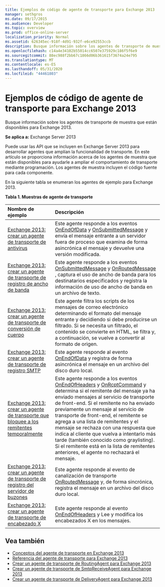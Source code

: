 ```yaml
---
title: Ejemplos de código de agente de transporte para Exchange 2013
manager: sethgros
ms.date: 09/17/2015
ms.audience: Developer
ms.topic: overview
ms.prod: office-online-server
localization_priority: Normal
ms.assetid: 626345ec-918f-4d91-932f-e6ce92553ccb
description: Busque información sobre los agentes de transporte de muestra que están disponibles para Exchange 2013.
ms.openlocfilehash: c14a4e34102b55014cc6507e375929c186f5f6e9
ms.sourcegitcommit: 88ec988f2bb67c1866d06b361615f3674a24e795
ms.translationtype: MT
ms.contentlocale: es-ES
ms.lasthandoff: 05/31/2020
ms.locfileid: "44461803"
---
```

# <a name="transport-agent-code-samples-for-exchange-2013"></a>Ejemplos de código de agente de transporte para Exchange 2013

Busque información sobre los agentes de transporte de muestra que están disponibles para Exchange 2013.
  
**Se aplica a:** Exchange Server 2013
  
Puede usar las API que se incluyen en Exchange Server 2013 para desarrollar agentes que amplían la funcionalidad de transporte. En este artículo se proporciona información acerca de los agentes de muestra que están disponibles para ayudarle a ampliar el comportamiento de transporte mediante programación. Los agentes de muestra incluyen el código fuente para cada componente. 
  
En la siguiente tabla se enumeran los agentes de ejemplo para Exchange 2013.
  
**Tabla 1. Muestras de agente de transporte**

|**Nombre de ejemplo**|**Descripción**|
|:-----|:-----|
|[Exchange 2013: crear un agente de transporte de antivirus](https://code.msdn.microsoft.com/Exchange/Exchange-2013-Build-an-6e544269) <br/> |Este agente responde a los eventos [OnEndOfData](https://msdn.microsoft.com/library/Microsoft.Exchange.Data.Transport.Smtp.SmtpReceiveAgent.OnEndOfData.aspx) y [OnSubmittedMessage](https://msdn.microsoft.com/library/Microsoft.Exchange.Data.Transport.Routing.RoutingAgent.OnSubmittedMessage.aspx) y envía el mensaje entrante a un servidor fuera de proceso que examina de forma asincrónica el mensaje y devuelve una versión modificada.  <br/> |
|[Exchange 2013: crear un agente de transporte de registro de ancho de banda](https://code.msdn.microsoft.com/Exchange/Exchange-2013-Build-a-d61a4aaa) <br/> |Este agente responde a los eventos [OnSubmittedMessage](https://msdn.microsoft.com/library/Microsoft.Exchange.Data.Transport.Routing.RoutingAgent.OnSubmittedMessage.aspx) y [OnRoutedMessage](https://msdn.microsoft.com/library/Microsoft.Exchange.Data.Transport.Routing.RoutingAgent.OnRoutedMessage.aspx) , captura el uso de ancho de banda para los destinatarios especificados y registra la información de uso de ancho de banda en un archivo de texto.  <br/> |
|[Exchange 2013: crear un agente de transporte de conversión de cuerpo](https://code.msdn.microsoft.com/Exchange/Exchange-2013-Build-a-body-ed36ecb0) <br/> |Este agente filtra los scripts de los mensajes de correo electrónico determinando el formato del mensaje entrante y decidiendo si debe producirse un filtrado. Si se necesita un filtrado, el contenido se convierte en HTML, se filtra y, a continuación, se vuelve a convertir al formato de origen.  <br/> |
|[Exchange 2013: crear un agente de transporte de registro SMTP](https://code.msdn.microsoft.com/Exchange/Exchange-2013-Build-an-fc23dc33) <br/> |Este agente responde al evento [OnEndOfData](https://msdn.microsoft.com/library/Microsoft.Exchange.Data.Transport.Smtp.SmtpReceiveAgent.OnEndOfData.aspx) y registra de forma asincrónica el mensaje en un archivo del disco duro local.  <br/> |
|[Exchange 2013: crear un agente de transporte que bloquee a los remitentes temporalmente](https://code.msdn.microsoft.com/Exchange/Exchange-2013-Build-a-52a767d8) <br/> |Este agente responde a los eventos [OnEndOfHeaders](https://msdn.microsoft.com/library/Microsoft.Exchange.Data.Transport.Smtp.SmtpReceiveAgent.OnEndOfHeaders.aspx) y [OnRcptCommand](https://msdn.microsoft.com/library/Microsoft.Exchange.Data.Transport.Smtp.SmtpReceiveAgent.OnRcptCommand.aspx) y determina si el remitente del mensaje ya ha enviado mensajes al servicio de transporte de front-end. Si el remitente no ha enviado previamente un mensaje al servicio de transporte de front-end, el remitente se agrega a una lista de remitentes y el mensaje se rechaza con una respuesta que indica al cliente que vuelva a intentarlo más tarde (también conocido como graylisting). Si el remitente está en la lista de remitentes anteriores, el agente no rechazará el mensaje.  <br/> |
|[Exchange 2013: crear un agente de transporte de registro del servidor de buzones](https://code.msdn.microsoft.com/Exchange/Exchange-2013-Build-a-fc8632e5) <br/> |Este agente responde al evento de canalización de transporte [OnRoutedMessage](https://msdn.microsoft.com/library/Microsoft.Exchange.Data.Transport.Routing.RoutingAgent.OnRoutedMessage.aspx) y, de forma sincrónica, registra el mensaje en un archivo del disco duro local.  <br/> |
|[Exchange 2013: crear un agente de transporte de encabezado X](https://code.msdn.microsoft.com/Exchange/Exchange-2013-Build-an-32f62f5a) <br/> |Este agente responde al evento [OnEndOfHeaders](https://msdn.microsoft.com/library/Microsoft.Exchange.Data.Transport.Smtp.SmtpReceiveAgent.OnEndOfHeaders.aspx) y Lee y modifica los encabezados X en los mensajes.  <br/> |
   
## <a name="see-also"></a>Vea también

- [Conceptos del agente de transporte en Exchange 2013](transport-agent-concepts-in-exchange-2013.md)    
- [Referencia del agente de transporte para Exchange 2013](transport-agent-reference-for-exchange-2013.md)    
- [Crear un agente de transporte de RoutingAgent para Exchange 2013](how-to-create-a-routingagent-transport-agent-for-exchange-2013.md)   
- [Crear un agente de transporte de SmtpReceiveAgent para Exchange 2013](how-to-create-an-smtpreceiveagent-transport-agent-for-exchange-2013.md)    
- [Crear un agente de transporte de DeliveryAgent para Exchange 2013](how-to-create-a-deliveryagent-transport-agent-for-exchange-2013.md)
    

